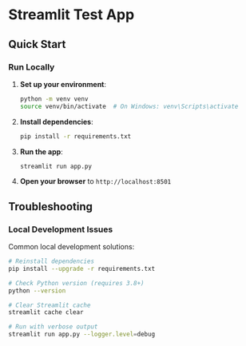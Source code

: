 # Streamlit Test App

## Quick Start

### Run Locally

1. **Set up your environment**:
   ```bash
   python -m venv venv
   source venv/bin/activate  # On Windows: venv\Scripts\activate
   ```

2. **Install dependencies**:
   ```bash
   pip install -r requirements.txt
   ```

3. **Run the app**:
   ```bash
   streamlit run app.py
   ```

4. **Open your browser** to `http://localhost:8501`


## Troubleshooting

### Local Development Issues

Common local development solutions:

```bash
# Reinstall dependencies
pip install --upgrade -r requirements.txt

# Check Python version (requires 3.8+)
python --version

# Clear Streamlit cache
streamlit cache clear

# Run with verbose output
streamlit run app.py --logger.level=debug
```

